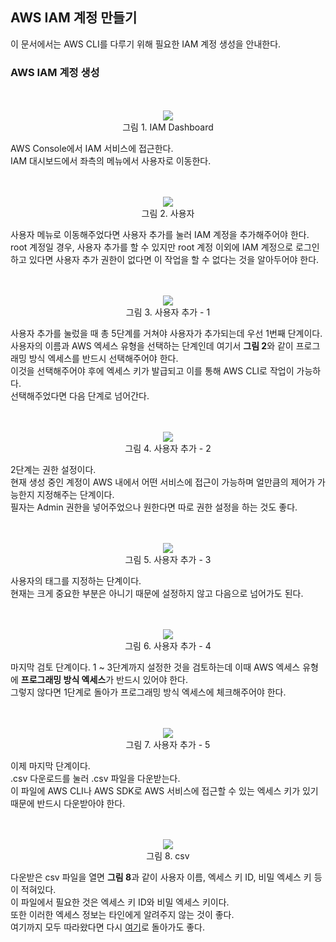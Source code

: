 ## AWS IAM 계정 만들기
이 문서에서는 AWS CLI를 다루기 위해 필요한 IAM 계정 생성을 안내한다.   

### AWS IAM 계정 생성

<p align="center" width="100%">
    <br /><br /><img src="https://github.com/lock-user/aws-cli-informality-guide/blob/main/image/install/create-iam-act_1.png"><br />
    그림 1. IAM Dashboard
</p>

AWS Console에서 IAM 서비스에 접근한다.   
IAM 대시보드에서 좌측의 메뉴에서 사용자로 이동한다.   

<p align="center" width="100%">
    <br /><br /><img src="https://github.com/lock-user/aws-cli-informality-guide/blob/main/image/install/create-iam-act_2.png"><br />
    그림 2. 사용자
</p>

사용자 메뉴로 이동해주었다면 사용자 추가를 눌러 IAM 계정을 추가해주어야 한다.   
root 계정일 경우, 사용자 추가를 할 수 있지만 root 계정 이외에 IAM 계정으로 로그인하고 있다면 사용자 추가 권한이 없다면 이 작업을 할 수 없다는 것을 알아두어야 한다.   

<p align="center" width="100%">
    <br /><br /><img src="https://github.com/lock-user/aws-cli-informality-guide/blob/main/image/install/create-iam-act_3.png"><br />
    그림 3. 사용자 추가 - 1
</p>

사용자 추가를 눌렀을 때 총 5단계를 거쳐야 사용자가 추가되는데 우선 1번째 단계이다.   
사용자의 이름과 AWS 엑세스 유형을 선택하는 단계인데 여기서 **그림 2**와 같이 프로그래밍 방식 엑세스를 반드시 선택해주어야 한다.   
이것을 선택해주어야 후에 엑세스 키가 발급되고 이를 통해 AWS CLI로 작업이 가능하다.   
선택해주었다면 다음 단계로 넘어간다.   

<p align="center" width="100%">
    <br /><br /><img src="https://github.com/lock-user/aws-cli-informality-guide/blob/main/image/install/create-iam-act_4.png"><br />
    그림 4. 사용자 추가 - 2
</p>

2단계는 권한 설정이다.   
현재 생성 중인 계정이 AWS 내에서 어떤 서비스에 접근이 가능하며 얼만큼의 제어가 가능한지 지정해주는 단계이다.   
필자는 Admin 권한을 넣어주었으나 원한다면 따로 권한 설정을 하는 것도 좋다.   

<p align="center" width="100%">
    <br /><br /><img src="https://github.com/lock-user/aws-cli-informality-guide/blob/main/image/install/create-iam-act_5.png"><br />
    그림 5. 사용자 추가 - 3
</p>

사용자의 태그를 지정하는 단계이다.   
현재는 크게 중요한 부분은 아니기 때문에 설정하지 않고 다음으로 넘어가도 된다.   

<p align="center" width="100%">
    <br /><br /><img src="https://github.com/lock-user/aws-cli-informality-guide/blob/main/image/install/create-iam-act_6.png"><br />
    그림 6. 사용자 추가 - 4
</p>

마지막 검토 단계이다.
1 ~ 3단계까지 설정한 것을 검토하는데 이때 AWS 엑세스 유형에 **프로그래밍 방식 엑세스**가 반드시 있어야 한다.   
그렇지 않다면 1단계로 돌아가 프로그래밍 방식 엑세스에 체크해주어야 한다.   

<p align="center" width="100%">
    <br /><br /><img src="https://github.com/lock-user/aws-cli-informality-guide/blob/main/image/install/create-iam-act_7.png"><br />
    그림 7. 사용자 추가 - 5
</p>

이제 마지막 단계이다.   
.csv 다운로드를 눌러 .csv 파일을 다운받는다.   
이 파일에 AWS CLI나 AWS SDK로 AWS 서비스에 접근할 수 있는 엑세스 키가 있기 때문에 반드시 다운받아야 한다.   

<p align="center" width="100%">
    <br /><br /><img src="https://github.com/lock-user/aws-cli-informality-guide/blob/main/image/install/create-iam-act_8.png"><br />
    그림 8. csv
</p>

다운받은 csv 파일을 열면 **그림 8**과 같이 사용자 이름, 엑세스 키 ID, 비밀 엑세스 키 등이 적혀있다.   
이 파일에서 필요한 것은 엑세스 키 ID와 비밀 엑세스 키이다.   
또한 이러한 엑세스 정보는 타인에게 알려주지 않는 것이 좋다.   
여기까지 모두 따라왔다면 다시 [여기](https://github.com/lock-user/aws-cli-informality-guide/blob/main/docs/install-guide/aws-cli-install.md)로 돌아가도 좋다.
